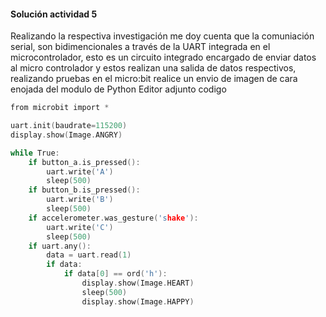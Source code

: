 #### Solución actividad 5

Realizando la respectiva investigación me doy cuenta que la comuniación serial, son bidimencionales a través de la UART integrada en el microcontrolador, esto es un circuito integrado encargado de enviar datos al micro controlador y estos realizan una salida de datos respectivos, realizando pruebas en el micro:bit realice un envio de imagen de cara enojada del modulo de Python Editor adjunto codigo 

```c
from microbit import *

uart.init(baudrate=115200)
display.show(Image.ANGRY)

while True:
    if button_a.is_pressed():
        uart.write('A')
        sleep(500)
    if button_b.is_pressed():
        uart.write('B')
        sleep(500)
    if accelerometer.was_gesture('shake'):
        uart.write('C')
        sleep(500)
    if uart.any():
        data = uart.read(1)
        if data:
            if data[0] == ord('h'):
                display.show(Image.HEART)
                sleep(500)
                display.show(Image.HAPPY)
```
